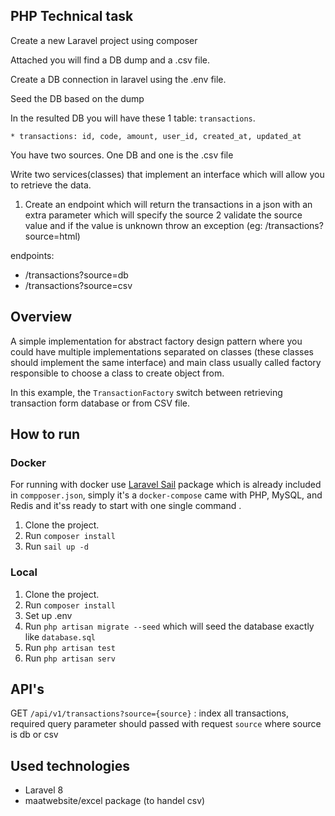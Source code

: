 ## PHP Technical task

Create a new Laravel project using composer

Attached you will find a DB dump and a .csv file. 

Create a DB connection in laravel using the .env file. 

Seed the DB based on the dump

In the resulted DB you will have these 1 table: `transactions`.
```
* transactions: id, code, amount, user_id, created_at, updated_at
```

You have two sources. One DB and one is the .csv file

Write two services(classes) that implement an interface which will allow you to retrieve the data. 

1. Create an endpoint which will return the transactions in a json with an extra parameter which will specify the source
2  validate the source value and if the value is unknown throw an exception (eg: /transactions?source=html)

endpoints:
* /transactions?source=db
* /transactions?source=csv

## Overview
A simple implementation for abstract factory design pattern where you could have multiple implementations separated on classes (these classes should implement the same interface) and main class usually called factory responsible to choose a class to create object from.

In this example, the `TransactionFactory` switch between retrieving transaction form database or from CSV file.

## How to run
### Docker
For running with docker use [Laravel Sail](https://laravel.com/docs/8.x/sail) package which is already included in `compposer.json`, simply it's a `docker-compose` came with PHP, MySQL, and Redis and it'ss ready to start with one single command .
1. Clone the project.
2. Run `composer install`
3. Run `sail up -d`

### Local
1. Clone the project.
2. Run `composer install`
3. Set up .env
4. Run `php artisan migrate --seed` which will seed the database exactly like `database.sql`
5. Run `php artisan test`
6. Run `php artisan serv`

## API's
GET `/api/v1/transactions?source={source}` : index all transactions, required query parameter should passed with request `source` where source is db or csv

## Used technologies
* Laravel 8
* maatwebsite/excel package (to handel csv)
